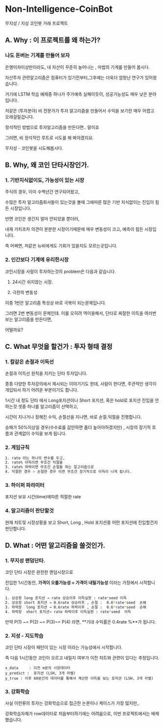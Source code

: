 # Non-Intelligence-CoinBot

무지성  / 지성 코인봇 거래 프로젝트 



## A. Why : 이 프로젝트를 왜 하는가?

### 나도 돈버는 기계를 만들어 보자 

은행이자이상만이라도, 내 자산이 꾸준히 늘어나는 ,
마법의 기계를 만들어 봅시다. 

자산투자 관련알고리즘은 컴퓨터가 있기전부터,그후에는 더욱더 엄청난 연구가 있어왔습니다. 

거기에 LSTM 학습 예제중 하나가 주가예측 실패이듯이, 성공가능성도 매우 낮은 분야입니다. 

저같은 (투자분야) 비 전문가가 투자 알고리즘을 만들어서 수익을 보기란 매우 어렵고 오래걸릴겁니다. 

정석적인 방법으로 투자알고리즘을 만든다면.. 말이죠

그러면,  비 정석적인 루트로 시도를 해 봐야겠지요. 

무지성 - 코인봇을 시도해봅시다. 



## B. Why,  왜 코인 단타시장인가.

### 1. 기반지식없이도, 가능성이 있는 시장

주식의 경우, 이미 수백년간 연구되어왔고, 

수많은 투자 알고리즘회사들이 있는것을 볼때 그에따른 많은 기반 지식없이는 진입이 힘든 시장입니다. 

반면 코인은 생긴지 얼마 안되었을 뿐더러, 

내재 가치조차 의견이 분분한 시장이기때문에 매우 변동성이 크고, 예측이 힘든 시장입니다. 

즉 어쩌면, 저같은 뉴비에게도 기회가 있을지도 모르는곳입니다. 



### 2.  인간보다 기계에 유리한시장 

코인시장을 사람이 투자하는것의 problem은 다음과 같습니다. 

1. 24시간 쉬지않는 시장. 

2. 극한의 변동성 

이중 1번은 알고리즘 특성상 바로 극복이 되는문제입니다.  

그러면 2번 변동성이 문제인데. 이를 오히려 역이용해서, 단타로 짜잘한 이득을 여러번 보는 알고리즘을 만든다면, 

어떨까요?



## C. What 무엇을 할건가 : 투자 형태 결정

### 1.  칼같은 손절과 이득선 

손절과 이득선 원칙을 지키는 단타 투자입니다.

종종 다양한 투자강의에서 제시되는 이야기기도 한데, 사람이 한다면, 주관적인 생각이 개입되서 하기 어려운 부분이기도 합니다. 

1시간 내 정도 단타 에서 Long포지션이나  Short 포지션, 혹은 hold로 포지션 진입을 안하는것 셋중 하나를 알고리즘이 선택하고, 

시간이 지나거나 정해진 수익, 손절선을 지나면, 바로 손절.익절을 진행합니다. 

승패가 50%이상일 경우(수수료를 감안하면 좀더 높아야하겠지만) , 시장의 장기적 흐름과 관계없이 수익을 보게 됩니다.  


### 2. 게임규칙 

```bash
1. rate 라는 하나의 변수를 두고, 
2. rate% 이득이면 무조건 익절을 
3. rate% 하락이면 무조건 손절을 하는 알고리즘으로 
4. 익절한 경우 > 손절한 경우 이면 무조건 장기적으로 이득이 나게 됩니다. 
```

### 3.  하이퍼 파라미터 

포지션 보유 시간(time)에따른 적절한 rate 

### 4. 알고리즘이 판단할것

현재 차트및 시장상황을 보고 Short, Long , Hold  포지션중 어떤 포지션에 진입할건지 판단합니다.



## D. What : 어떤 알고리즘을 쓸것인가.

### 1. 무지성 랜덤단타. 

코인 단타 시장은 완전한 랜덤시장으로 

진입한 1시간동안, **가격이 오를가능성 = 가격이 내릴가능성** 이라는 가정에서 시작합니다. 

```bash
1. 상승장 long 포지션 → rate 상승이후 이득실현 : rate*seed 이득 
2. 상승장 short 포지션 → 0.6rate 상승이후 , 손절 :  0.6*rate*seed  손해 
3. 하락장  long 포지션 → 0.6rate 하락이후 , 손절 :  0.6*rate*seed  손해 
4. 하락장  short 포지션→ rate 하락이후 이득실현 : rate*seed  이득
```

만약 P(1) ~= P(2) ~= P(3)~= P(4)  라면, **기대 수익률은 0.4rate %**가 됩니다.

### 2. 지성 - 지도학습 

코인 단타 시장이 패턴이 있는 시장 이라는 가능성에서 시작합니다.

즉 다음 1시간동안 코인이 오르고 내릴지 여부가 이전 차트와 관련이 있다는 추정입니다.

```
x_data     : 이전 m분의 시장데이터
y_predict :  포지션 (LSH, 3개 라벨)
y_true : 이후 60분간의 데이터를 통해서 계산한 이득을 보는 포지션 (LSH, 3개 라벨)
```

### 3. 강화학습 

사실 이런류의 투자는 강화학습으로 접근한 논문이나 케이스가 가장 많지만,. 

강화학습자체가 row데이터로 처음부터하기에는 어려움으로, 이번 프로젝트에서는 배제했습니다.
